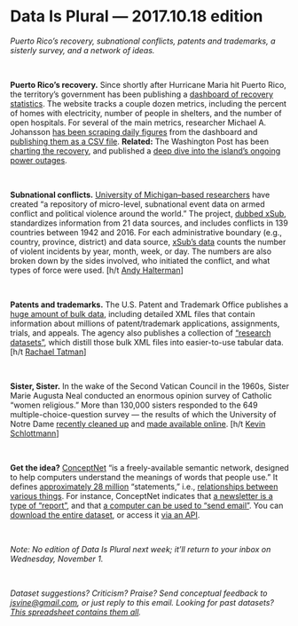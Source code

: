 Data Is Plural — 2017.10.18 edition
===================================

*Puerto Rico’s recovery, subnational conflicts, patents and trademarks, a sisterly survey, and a network of ideas.*

&nbsp;

**Puerto Rico’s recovery.** Since shortly after Hurricane Maria hit Puerto Rico, the territory’s government has been publishing a [dashboard of recovery statistics](http://status.pr/). The website tracks a couple dozen metrics, including the percent of homes with electricity, number of people in shelters, and the number of open hospitals. For several of the main metrics, researcher Michael A. Johansson [has been scraping daily figures](https://github.com/majohansson/maria-puerto-rico) from the dashboard and [publishing them as a CSV file](https://github.com/majohansson/maria-puerto-rico/blob/master/data/StatusPR.csv). **Related:** The Washington Post has been [charting the recovery](https://www.washingtonpost.com/news/politics/wp/2017/10/06/fema-buried-updates-on-puerto-rico-here-they-are/?utm_term=.85824229c3b4), and published a [deep dive into the island’s ongoing power outages](https://www.washingtonpost.com/graphics/2017/national/puerto-rico-hurricane-recovery/).

&nbsp;

**Subnational conflicts.** [University of Michigan–based researchers](http://cross-sub.org/about/our-team) have created “a repository of micro-level, subnational event data on armed conflict and political violence around the world.” The project, [dubbed xSub](http://cross-sub.org/), standardizes information from 21 data sources, and includes conflicts in 139 countries between 1942 and 2016. For each administrative boundary (e.g., country, province, district) and data source, [xSub’s data](http://www.cross-sub.org/data) counts the number of violent incidents by year, month, week, or day. The numbers are also broken down by the sides involved, who initiated the conflict, and what types of force were used. [h/t [Andy Halterman](https://twitter.com/ahalterman/status/906563742879674368)]

&nbsp;

**Patents and trademarks.** The U.S. Patent and Trademark Office publishes a [huge amount of bulk data](https://bulkdata.uspto.gov/), including detailed XML files that contain information about millions of patent/trademark applications, assignments, trials, and appeals. The agency also publishes a collection of [“research datasets”](https://www.uspto.gov/learning-and-resources/ip-policy/economic-research/research-datasets), which distill those bulk XML files into easier-to-use tabular data. [h/t [Rachael Tatman](https://www.kaggle.com/rtatman/trademark-application)]

&nbsp;

**Sister, Sister.** In the wake of the Second Vatican Council in the 1960s, Sister Marie Augusta Neal conducted an enormous opinion survey of Catholic “women religious.” More than 130,000 sisters responded to the 649 multiple-choice-question survey — the results of which the University of Notre Dame [recently cleaned up](https://news.nd.edu/news/digital-preservation-at-notre-dame-breathes-new-life-into-1967-sisters-survey/) and [made available online](https://curate.nd.edu/show/0r967368551). [h/t [Kevin Schlottmann](https://twitter.com/archivistkevin)]

&nbsp;

**Get the idea?** [ConceptNet](http://conceptnet.io/) “is a freely-available semantic network, designed to help computers understand the meanings of words that people use.” It defines [approximately 28 million](https://github.com/commonsense/conceptnet5/wiki/FAQ) “statements,” i.e., [relationships between various things](https://github.com/commonsense/conceptnet5/wiki/Relations). For instance, ConceptNet indicates that [a newsletter is a type of “report”](http://conceptnet.io/c/en/newsletter), and that [a computer can be used to “send email”](http://conceptnet.io/c/en/computer). You can [download the entire dataset](https://github.com/commonsense/conceptnet5/wiki/Downloads), or access it [via an API](https://github.com/commonsense/conceptnet5/wiki/API).

&nbsp;

*Note: No edition of Data Is Plural next week; it’ll return to your inbox on Wednesday, November 1.*

&nbsp;

*Dataset suggestions? Criticism? Praise? Send conceptual feedback to <jsvine@gmail.com>, or just reply to this email. Looking for past datasets? [This spreadsheet contains them all](https://docs.google.com/spreadsheets/d/1wZhPLMCHKJvwOkP4juclhjFgqIY8fQFMemwKL2c64vk).*